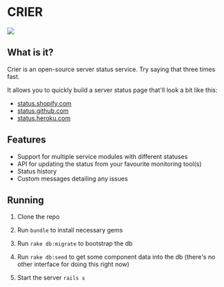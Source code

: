 # CRIER

![](http://25.media.tumblr.com/tumblr_m7g8ppw16Z1rzupqxo1_r1_500.png)

## What is it?

Crier is an open-source server status service. Try saying that three times fast.

It allows you to quickly build a server status page that'll look a bit like this:

* [status.shopify.com]()
* [status.github.com]()
* [status.heroku.com]()

## Features

* Support for multiple service modules with different statuses
* API for updating the status from your favourite monitoring tool(s)
* Status history
* Custom messages detailing any issues

## Running

1. Clone the repo

2. Run `bundle` to install necessary gems

3. Run `rake db:migrate` to bootstrap the db

4. Run `rake db:seed` to get some component data into the db (there's no other interface for doing this right now)

5. Start the server `rails s`
